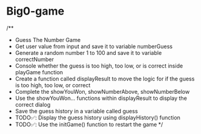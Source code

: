 # Big0-game


/**
 *  Guess The Number Game
 *  Get user value from input and save it to variable numberGuess
 *  Generate a random number 1 to 100 and save it to variable correctNumber
 *  Console whether the guess is too high, too low, or is correct inside playGame function
 *  Create a function called displayResult to move the logic for if the guess is too high, too low, or correct
 *  Complete the showYouWon, showNumberAbove, showNumberBelow
 *  Use the showYouWon... functions within displayResult to display the correct dialog
 *  Save the guess history in a variable called guess
 * TODO✅: Display the guess history using displayHistory() function
 * TODO✅: Use the initGame() function to restart the game
 */

